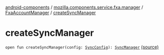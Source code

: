 [android-components](../../index.md) / [mozilla.components.service.fxa.manager](../index.md) / [FxaAccountManager](index.md) / [createSyncManager](./create-sync-manager.md)

# createSyncManager

`open fun createSyncManager(config: `[`SyncConfig`](../../mozilla.components.service.fxa/-sync-config/index.md)`): `[`SyncManager`](../../mozilla.components.service.fxa.sync/-sync-manager/index.md) [(source)](https://github.com/mozilla-mobile/android-components/blob/master/components/service/firefox-accounts/src/main/java/mozilla/components/service/fxa/manager/FxaAccountManager.kt#L771)